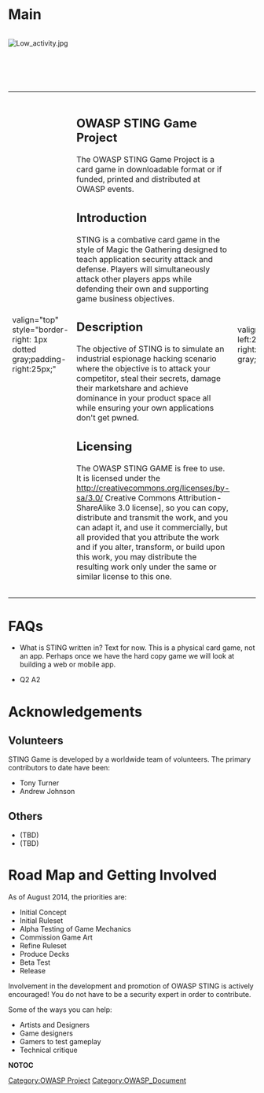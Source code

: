 # Main

<div style="width:100%;height:105px;border:0,margin:0;overflow: hidden;">

![Low_activity.jpg](Low_activity.jpg "Low_activity.jpg")

</div>

<table>
<tbody>
<tr class="odd">
<td><p>valign="top" style="border-right: 1px dotted gray;padding-right:25px;"</p></td>
<td><h2 id="owasp_sting_game_project">OWASP STING Game Project</h2>
<p>The OWASP STING Game Project is a card game in downloadable format or if funded, printed and distributed at OWASP events.</p>
<h2 id="introduction">Introduction</h2>
<p>STING is a combative card game in the style of Magic the Gathering designed to teach application security attack and defense. Players will simultaneously attack other players apps while defending their own and supporting game business objectives.</p>
<h2 id="description">Description</h2>
<p>The objective of STING is to simulate an industrial espionage hacking scenario where the objective is to attack your competitor, steal their secrets, damage their marketshare and achieve dominance in your product space all while ensuring your own applications don't get pwned.</p>
<h2 id="licensing">Licensing</h2>
<p>The OWASP STING GAME is free to use. It is licensed under the <a href="http://creativecommons.org/licenses/by-sa/3.0/">http://creativecommons.org/licenses/by-sa/3.0/</a> Creative Commons Attribution-ShareAlike 3.0 license], so you can copy, distribute and transmit the work, and you can adapt it, and use it commercially, but all provided that you attribute the work and if you alter, transform, or build upon this work, you may distribute the resulting work only under the same or similar license to this one.</p></td>
<td><p>valign="top" style="padding-left:25px;width:200px;border-right: 1px dotted gray;padding-right:25px;"</p></td>
<td><h2 id="what_is_the_owasp_sting_game_project">What is the OWASP STING Game Project?</h2>
<p>OWASP STING Game Project provides:</p>
<ul>
<li>AppSec gameplay</li>
<li>Basic appsec knowledge</li>
<li>Aligned with other OWASP projects - Some OWASP projects will get their own game card</li>
<li>Gateway "drug"</li>
</ul>
<h2 id="presentation">Presentation</h2>
<p>Link to presentation</p>
<h2 id="project_leader">Project Leader</h2>
<ul>
<li>Tony Turner - Founder and Project Leader</li>
</ul>
<h2 id="related_projects">Related Projects</h2>
<ul>
<li><a href="OWASP_Cornucopia" title="wikilink">OWASP_Cornucopia</a></li>
<li><a href="OWASP_Security_Shepherd" title="wikilink">OWASP_Security_Shepherd</a></li>
</ul></td>
<td><p>valign="top" style="padding-left:25px;width:200px;"</p></td>
<td><h2 id="quick_download">Quick Download</h2>
<ul>
<li>Link to page/download</li>
</ul>
<h2 id="email_list">Email List</h2>
<p><a href="https://lists.owasp.org/mailman/listinfo/owasp_sting_game_project">Project Email List</a></p>
<h2 id="news_and_events">News and Events</h2>
<ul>
<li>[20 Nov 2013] News 2</li>
<li>[30 Sep 2013] News 1</li>
</ul>
<h2 id="in_print">In Print</h2>
<p>This project can be purchased as a print on demand book from Lulu.com</p>
<h2 id="classifications">Classifications</h2>
<table>
<tbody>
<tr class="odd">
<td><p>align="center" valign="top" width="50%" rowspan="2"</p></td>
<td><figure>
<img src="New_projects.png" title="New_projects.png" alt="New_projects.png" width="100" /><figcaption>New_projects.png</figcaption>
</figure></td>
<td><p>align="center" valign="top" width="50%"</p></td>
<td><figure>
<img src="Owasp-builders-small.png" title="Owasp-builders-small.png" alt="Owasp-builders-small.png" /><figcaption>Owasp-builders-small.png</figcaption>
</figure></td>
</tr>
<tr class="even">
<td><p>align="center" valign="top" width="50%"</p></td>
<td><figure>
<img src="Owasp-defenders-small.png" title="Owasp-defenders-small.png" alt="Owasp-defenders-small.png" /><figcaption>Owasp-defenders-small.png</figcaption>
</figure></td>
<td></td>
<td></td>
</tr>
<tr class="odd">
<td><p>colspan="2" align="center"</p></td>
<td><figure>
<img src="Cc-button-y-sa-small.png" title="Cc-button-y-sa-small.png" alt="Cc-button-y-sa-small.png" /><figcaption>Cc-button-y-sa-small.png</figcaption>
</figure></td>
<td></td>
<td></td>
</tr>
<tr class="even">
<td><p>colspan="2" align="center"</p></td>
<td><figure>
<img src="Project_Type_Files_DOC.jpg" title="Project_Type_Files_DOC.jpg" alt="Project_Type_Files_DOC.jpg" /><figcaption>Project_Type_Files_DOC.jpg</figcaption>
</figure></td>
<td></td>
<td></td>
</tr>
</tbody>
</table></td>
</tr>
</tbody>
</table>

# FAQs

  - What is STING written in?
    Text for now. This is a physical card game, not an app. Perhaps once
    we have the hard copy game we will look at building a web or mobile
    app.

<!-- end list -->

  - Q2
    A2

# Acknowledgements

## Volunteers

STING Game is developed by a worldwide team of volunteers. The primary
contributors to date have been:

  - Tony Turner
  - Andrew Johnson

## Others

  - (TBD)
  - (TBD)

# Road Map and Getting Involved

As of August 2014, the priorities are:

  - Initial Concept
  - Initial Ruleset
  - Alpha Testing of Game Mechanics
  - Commission Game Art
  - Refine Ruleset
  - Produce Decks
  - Beta Test
  - Release

Involvement in the development and promotion of OWASP STING is actively
encouraged\! You do not have to be a security expert in order to
contribute.

Some of the ways you can help:

  - Artists and Designers
  - Game designers
  - Gamers to test gameplay
  - Technical critique

__NOTOC__ <headertabs />

[Category:OWASP Project](Category:OWASP_Project "wikilink")
[Category:OWASP_Document](Category:OWASP_Document "wikilink")
